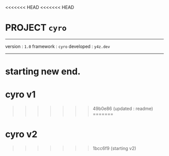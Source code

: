 <<<<<<< HEAD
<<<<<<< HEAD
# PROJECT `cyro`

---

version : `1.0`
framework : `cyro`
developed : `y4z.dev`

---

starting new end.
=======
# cyro v1
>>>>>>> 49b0e86 (updated : readme)
=======
# cyro v2
>>>>>>> 1bcc6f9 (starting v2)
